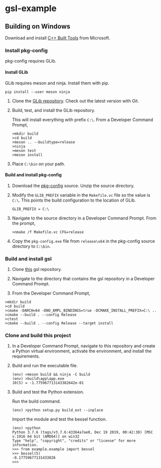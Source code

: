 # gsl-example

## Building on Windows

Download and install
[C++ Built Tools][1] from Microsoft.

### Install pkg-config

pkg-config requires GLib.

#### Install GLib

GLib requires meson and ninja. Install them with pip.

```
pip install --user meson ninja
```

1. Clone the [GLib repository][2]. Check out the latest version with Git.

1. Build, test, and install the GLib repository.

    This will install everything with prefix `C:\`.
    From a Developer Command Prompt,
    ```
    >mkdir build
    >cd build
    >meson .. --buildtype=release
    >ninja
    >meson test
    >meson install
    ```
1. Place `C:\bin` on your path.

#### Build and install pkg-config
1. Download the [pkg-config][3] source. Unzip the source directory.

1. Modify the `GLIB_PREFIX` variable in the `Makefile.vc` file so the value is
`C:\`. This points the build configuration to the location of GLib.

    ```
    GLIB_PREFIX = C:\
    ```

1.  Navigate to the source directory in a Developer Command Prompt. From the
prompt,

    ```
    >nmake /f Makefile.vc CFG=release
    ```

1. Copy the `pkg-config.exe` file from `release\x64` in the pkg-config source
directory to `C:\bin`.

### Build and install gsl

1. Clone [this][4] gsl repository.

1. Navigate to the directory that contains the gsl repository in a Developer Command Prompt.

1. From the Developer Command Prompt,

```
>mkdir build
>cd build
>cmake -DARCH=64 -DNO_AMPL_BINDINGS=true -DCMAKE_INSTALL_PREFIX=C:\ ..
>cmake --build . --config Release
>ctest
>cmake --build . --config Release --target install
```

### Clone and build this project

1. In a Developer Command Prompt, navigate to this repository and create a Python virtual environment, activate the environment, and install the requirements.

1. Build and run the executable file.

    ```
    (env) >meson build && ninja -C build
    (env) >build\app\app.exe
    J0(5) = -1.775967713143382642e-01

    ```

1. Build and test the Python extension.

    Run the build command.
    ```
    (env) >python setup.py build_ext --inplace
    ```

    Import the module and test the bessel function.
    ```
    (env) >python
    Python 3.7.6 (tags/v3.7.6:43364a7ae0, Dec 19 2019, 00:42:30) [MSC v.1916 64 bit (AMD64)] on win32
    Type "help", "copyright", "credits" or "license" for more information.
    >>> from example.example import bessel
    >>> bessel(5)
    -0.17759677131433826
    >>>
    ```

[1]: https://visualstudio.microsoft.com/visual-cpp-build-tools/
[2]: https://github.com/GNOME/glib
[3]: https://www.freedesktop.org/wiki/Software/pkg-config/
[4]: https://github.com/ampl/gsl
